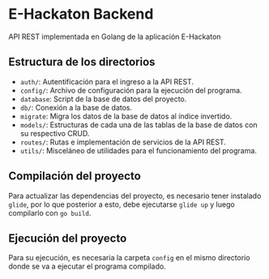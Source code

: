 # E-Hackaton Backend
API REST implementada en Golang de la aplicación E-Hackaton

## Estructura de los directorios
- `auth/`: Autentificación para el ingreso a la API REST.
- `config/`: Archivo de configuración para la ejecución del programa.
- `database`: Script de la base de datos del proyecto.
- `db/`: Conexión a la base de datos.
- `migrate`: Migra los datos de la base de datos al índice invertido.
- `models/`: Estructuras de cada una de las tablas de la base de datos con su respectivo CRUD.
- `routes/`: Rutas e implementación de servicios de la API REST.
- `utils/`: Misceláneo []() de utilidades para el funcionamiento del programa.

## Compilación del proyecto
Para actualizar las dependencias del proyecto, es necesario tener instalado `glide`, por lo que posterior a esto, debe ejecutarse `glide up` y luego compilarlo con `go build`.

## Ejecución del proyecto
Para su ejecución, es necesaria la carpeta `config` en el mismo directorio donde se va a ejecutar el programa compilado.
